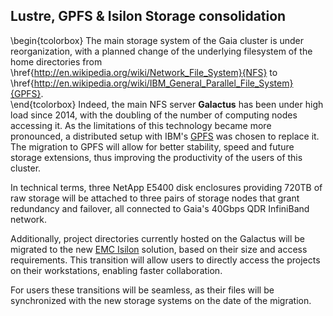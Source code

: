 ## Lustre, GPFS & Isilon Storage consolidation

\begin{tcolorbox}
The main storage system of the Gaia cluster is under reorganization, with a planned change of the underlying filesystem of the home directories from \href{http://en.wikipedia.org/wiki/Network_File_System}{NFS} to \href{http://en.wikipedia.org/wiki/IBM_General_Parallel_File_System}{GPFS}.  
\end{tcolorbox}
Indeed, the main NFS server __Galactus__ has been under high load since 2014, with the doubling of the number of computing nodes accessing it. 
As the limitations of this technology became more pronounced, a distributed setup with IBM's [GPFS](http://www-03.ibm.com/software/products/en/software) was chosen to replace it.
The migration to GPFS will allow for better stability, speed and future storage extensions, thus improving the productivity of the users of this cluster.

In technical terms, three NetApp E5400 disk enclosures providing 720TB of raw storage will be attached to three pairs of storage nodes that grant redundancy and failover, all
connected to Gaia's 40Gbps QDR InfiniBand network.

Additionally, project directories currently hosted on the Galactus will be migrated to the new [EMC Isilon](http://www.emc.com/isilon) solution, based on their size and
access requirements. This transition will allow users to directly access the projects on their workstations, enabling faster collaboration.

For users these transitions will be seamless, as their files will be synchronized with the new storage systems on the date of the migration.
